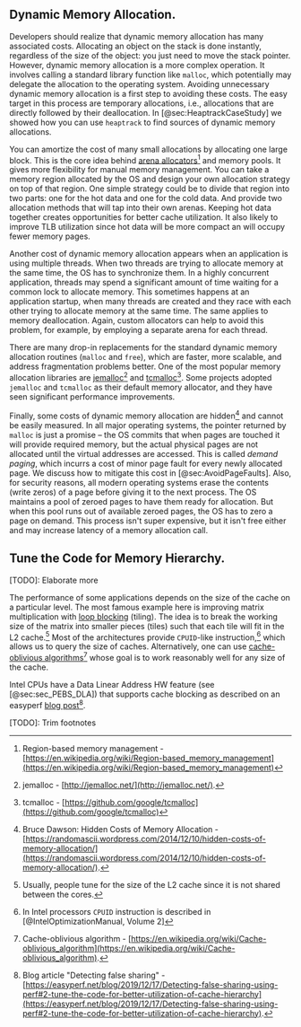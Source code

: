 ## Dynamic Memory Allocation.

Developers should realize that dynamic memory allocation has many associated costs. Allocating an object on the stack is done instantly, regardless of the size of the object: you just need to move the stack pointer. However, dynamic memory allocation is a more complex operation. It involves calling a standard library function like `malloc`, which potentially may delegate the allocation to the operating system. Avoiding unnecessary dynamic memory allocation is a first step to avoiding these costs. The easy target in this process are temporary allocations, i.e., allocations that are directly followed by their deallocation. In [@sec:HeaptrackCaseStudy] we showed how you can use `heaptrack` to find sources of dynamic memory allocations.

You can amortize the cost of many small allocations by allocating one large block. This is the core idea behind [arena allocators](https://en.wikipedia.org/wiki/Region-based_memory_management)[^16] and memory pools. It gives more flexibility for manual memory management. You can take a memory region allocated by the OS and design your own allocation strategy on top of that region. One simple strategy could be to divide that region into two parts: one for the hot data and one for the cold data. And provide two allocation methods that will tap into their own arenas. Keeping hot data together creates opportunities for better cache utilization. It also likely to improve TLB utilization since hot data will be more compact an will occupy fewer memory pages. 

Another cost of dynamic memory allocation appears when an application is using multiple threads. When two threads are trying to allocate memory at the same time, the OS has to synchronize them. In a highly concurrent application, threads may spend a significant amount of time waiting for a common lock to allocate memory. This sometimes happens at an application startup, when many threads are created and they race with each other trying to allocate memory at the same time. The same applies to memory deallocation. Again, custom allocators can help to avoid this problem, for example, by employing a separate arena for each thread.

There are many drop-in replacements for the standard dynamic memory allocation routines (`malloc` and `free`), which are faster, more scalable, and address fragmentation problems better. One of the most popular memory allocation libraries are [jemalloc](http://jemalloc.net/)[^17] and [tcmalloc](https://github.com/google/tcmalloc)[^18]. Some projects adopted `jemalloc` and `tcmalloc` as their default memory allocator, and they have seen significant performance improvements. 

Finally, some costs of dynamic memory allocation are hidden[^20] and cannot be easily measured. In all major operating systems, the pointer returned by `malloc` is just a promise – the OS commits that when pages are touched it will provide required memory, but the actual physical pages are not allocated until the virtual addresses are accessed. This is called *demand paging*, which incurrs a cost of minor page fault for every newly allocated page. We discuss how to mitigate this cost in [@sec:AvoidPageFaults]. Also, for security reasons, all modern operating systems erase the contents (write zeros) of a page before giving it to the next process. The OS maintains a pool of zeroed pages to have them ready for allocation. But when this pool runs out of available zeroed pages, the OS has to zero a page on demand. This process isn't super expensive, but it isn't free either and may increase latency of a memory allocation call.

## Tune the Code for Memory Hierarchy.

[TODO]: Elaborate more

The performance of some applications depends on the size of the cache on a particular level. The most famous example here is improving matrix multiplication with [loop blocking](https://en.wikipedia.org/wiki/Loop_nest_optimization) (tiling). The idea is to break the working size of the matrix into smaller pieces (tiles) such that each tile will fit in the L2 cache.[^9] Most of the architectures provide `CPUID`-like instruction,[^11] which allows us to query the size of caches. Alternatively, one can use [cache-oblivious algorithms](https://en.wikipedia.org/wiki/Cache-oblivious_algorithm)[^19] whose goal is to work reasonably well for any size of the cache.

Intel CPUs have a Data Linear Address HW feature (see [@sec:sec_PEBS_DLA]) that supports cache blocking as described on an easyperf [blog post](https://easyperf.net/blog/2019/12/17/Detecting-false-sharing-using-perf#2-tune-the-code-for-better-utilization-of-cache-hierarchy)[^10].

[TODO]: Trim footnotes

[^16]: Region-based memory management - [https://en.wikipedia.org/wiki/Region-based_memory_management](https://en.wikipedia.org/wiki/Region-based_memory_management)
[^17]: jemalloc - [http://jemalloc.net/](http://jemalloc.net/).
[^18]: tcmalloc - [https://github.com/google/tcmalloc](https://github.com/google/tcmalloc)
[^20]: Bruce Dawson: Hidden Costs of Memory Allocation - [https://randomascii.wordpress.com/2014/12/10/hidden-costs-of-memory-allocation/](https://randomascii.wordpress.com/2014/12/10/hidden-costs-of-memory-allocation/).

[^9]: Usually, people tune for the size of the L2 cache since it is not shared between the cores.
[^10]: Blog article "Detecting false sharing" - [https://easyperf.net/blog/2019/12/17/Detecting-false-sharing-using-perf#2-tune-the-code-for-better-utilization-of-cache-hierarchy](https://easyperf.net/blog/2019/12/17/Detecting-false-sharing-using-perf#2-tune-the-code-for-better-utilization-of-cache-hierarchy).
[^11]: In Intel processors `CPUID` instruction is described in [@IntelOptimizationManual, Volume 2]
[^19]: Cache-oblivious algorithm - [https://en.wikipedia.org/wiki/Cache-oblivious_algorithm](https://en.wikipedia.org/wiki/Cache-oblivious_algorithm).
